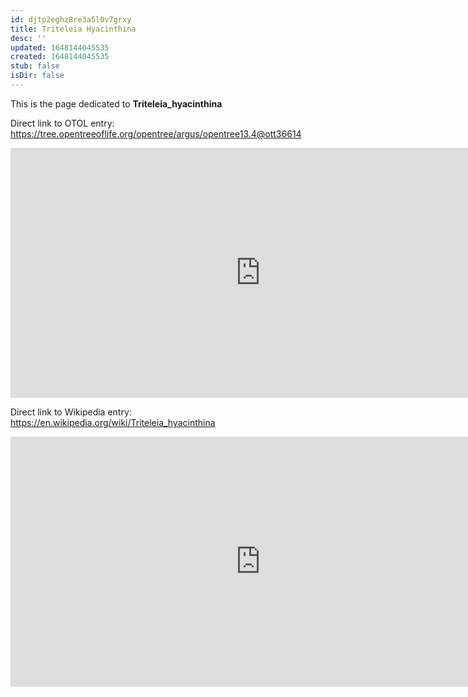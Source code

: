```yaml
---
id: djtp2eghz8re3a5l0v7grxy
title: Triteleia Hyacinthina
desc: ''
updated: 1648144045535
created: 1648144045535
stub: false
isDir: false
---
```

This is the page dedicated to **Triteleia_hyacinthina**


Direct link to OTOL entry: https://tree.opentreeoflife.org/opentree/argus/opentree13.4@ott36614



<html>
    <body>
    <iframe src="https://tree.opentreeoflife.org/opentree/argus/opentree13.4@ott36614"
    width="800" height="400" frameborder="0" allowfullscreen> </iframe>
    </body>
</html>
    


Direct link to Wikipedia entry: https://en.wikipedia.org/wiki/Triteleia_hyacinthina



<html>
    <body>
    <iframe src="https://en.wikipedia.org/wiki/Triteleia_hyacinthina"
    width="800" height="400" frameborder="0" allowfullscreen> </iframe>
    </body>
</html>
    
